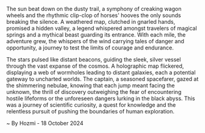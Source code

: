 
The sun beat down on the dusty trail, a symphony of creaking wagon wheels and the rhythmic clip-clop of horses' hooves the only sounds breaking the silence.  A weathered map, clutched in gnarled hands, promised a hidden valley, a legend whispered amongst travelers of magical springs and a mythical beast guarding its entrance.  With each mile, the adventure grew, the whispers of the wind carrying tales of danger and opportunity, a journey to test the limits of courage and endurance.

The stars pulsed like distant beacons, guiding the sleek, silver vessel through the vast expanse of the cosmos.  A holographic map flickered, displaying a web of wormholes leading to distant galaxies, each a potential gateway to uncharted worlds.  The captain, a seasoned spacefarer, gazed at the shimmering nebulae, knowing that each jump meant facing the unknown, the thrill of discovery outweighing the fear of encountering hostile lifeforms or the unforeseen dangers lurking in the black abyss.  This was a journey of scientific curiosity, a quest for knowledge and the relentless pursuit of pushing the boundaries of human exploration. 

~ By Hozmi - 18 October 2024
